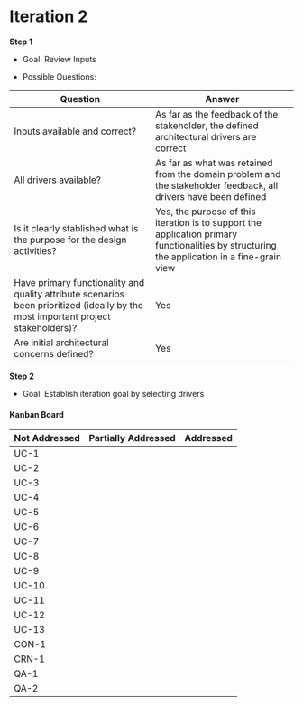 # Iteration 2

**Step 1**

- Goal: Review Inputs

- Possible Questions:

|Question|Answer|
|--------|------|
|Inputs available and correct?|As far as the feedback of the stakeholder, the defined architectural drivers are correct|
|All drivers available?|As far as what was retained from the domain problem and the stakeholder feedback, all drivers have been defined|
|Is it clearly stablished what is the purpose for the design activities?|Yes, the purpose of this iteration is to support the application primary functionalities by structuring the application in a fine-grain view|
|Have primary functionality and quality attribute scenarios been prioritized (ideally by the most important project stakeholders)?|Yes|
|Are initial architectural concerns defined?|Yes|


**Step 2**

- Goal: Establish iteration goal by selecting drivers

#### Kanban Board

| Not Addressed | Partially Addressed | Addressed |
|---------------|---------------------|-----------|
| UC-1 |||
| UC-2 |||
| UC-3 |||
| UC-4 |||
| UC-5 |||
| UC-6 |||
| UC-7 |||
| UC-8 |||
| UC-9 |||
| UC-10 |||
| UC-11 |||
| UC-12 |||
| UC-13 |||
| CON-1 |||
| CRN-1 |||
| QA-1 |||
| QA-2 |||


